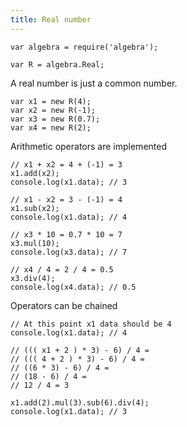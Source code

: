 ```yaml
---
title: Real number
---
```


```
var algebra = require('algebra');

var R = algebra.Real;
```

A real number is just a common number.

```
var x1 = new R(4);
var x2 = new R(-1);
var x3 = new R(0.7);
var x4 = new R(2);
```

Arithmetic operators are implemented

```
// x1 + x2 = 4 + (-1) = 3
x1.add(x2);
console.log(x1.data); // 3

// x1 - x2 = 3 - (-1) = 4
x1.sub(x2);
console.log(x1.data); // 4

// x3 * 10 = 0.7 * 10 = 7
x3.mul(10);
console.log(x3.data); // 7

// x4 / 4 = 2 / 4 = 0.5
x3.div(4);
console.log(x4.data); // 0.5
```

Operators can be chained

```
// At this point x1 data should be 4
console.log(x1.data); // 4

// ((( x1 + 2 ) * 3) - 6) / 4 =
// ((( 4 + 2 ) * 3) - 6) / 4 =
// ((6 * 3) - 6) / 4 =
// (18 - 6) / 4 =
// 12 / 4 = 3

x1.add(2).mul(3).sub(6).div(4);
console.log(x1.data); // 3
```

